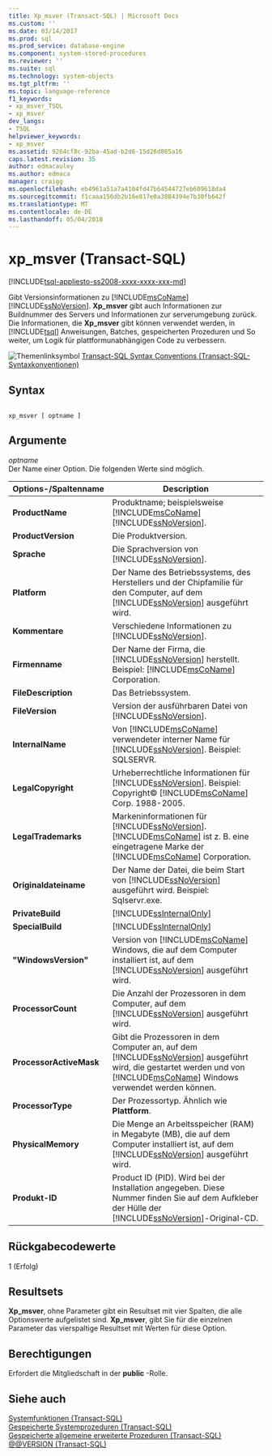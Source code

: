 ```yaml
---
title: Xp_msver (Transact-SQL) | Microsoft Docs
ms.custom: ''
ms.date: 03/14/2017
ms.prod: sql
ms.prod_service: database-engine
ms.component: system-stored-procedures
ms.reviewer: ''
ms.suite: sql
ms.technology: system-objects
ms.tgt_pltfrm: ''
ms.topic: language-reference
f1_keywords:
- xp_msver_TSQL
- xp_msver
dev_langs:
- TSQL
helpviewer_keywords:
- xp_msver
ms.assetid: 9264cf8c-92ba-45ad-b2d6-15d26d805a16
caps.latest.revision: 35
author: edmacauley
ms.author: edmaca
manager: craigg
ms.openlocfilehash: eb4961a51a7a4104fd47b64544727eb609618da4
ms.sourcegitcommit: f1caaa156db2b16e817e0a3884394e7b30fb642f
ms.translationtype: MT
ms.contentlocale: de-DE
ms.lasthandoff: 05/04/2018
---
```

# <a name="xpmsver-transact-sql"></a>xp_msver (Transact-SQL)
[!INCLUDE[tsql-appliesto-ss2008-xxxx-xxxx-xxx-md](../../includes/tsql-appliesto-ss2008-xxxx-xxxx-xxx-md.md)]

  Gibt Versionsinformationen zu [!INCLUDE[msCoName](../../includes/msconame-md.md)] [!INCLUDE[ssNoVersion](../../includes/ssnoversion-md.md)]. **Xp_msver** gibt auch Informationen zur Buildnummer des Servers und Informationen zur serverumgebung zurück. Die Informationen, die **Xp_msver** gibt können verwendet werden, in [!INCLUDE[tsql](../../includes/tsql-md.md)] Anweisungen, Batches, gespeicherten Prozeduren und So weiter, um Logik für plattformunabhängigen Code zu verbessern.  
  
 ![Themenlinksymbol](../../database-engine/configure-windows/media/topic-link.gif "Topic link icon") [Transact-SQL Syntax Conventions (Transact-SQL-Syntaxkonventionen)](../../t-sql/language-elements/transact-sql-syntax-conventions-transact-sql.md)  
  
## <a name="syntax"></a>Syntax  
  
```  
  
xp_msver [ optname ]  
```  
  
## <a name="arguments"></a>Argumente  
 *optname*  
 Der Name einer Option. Die folgenden Werte sind möglich.  
  
|Options-/Spaltenname|Description|  
|-------------------------|-----------------|  
|**ProductName**|Produktname; beispielsweise [!INCLUDE[msCoName](../../includes/msconame-md.md)] [!INCLUDE[ssNoVersion](../../includes/ssnoversion-md.md)].|  
|**ProductVersion**|Die Produktversion.|  
|**Sprache**|Die Sprachversion von [!INCLUDE[ssNoVersion](../../includes/ssnoversion-md.md)].|  
|**Platform**|Der Name des Betriebssystems, des Herstellers und der Chipfamilie für den Computer, auf dem [!INCLUDE[ssNoVersion](../../includes/ssnoversion-md.md)] ausgeführt wird.|  
|**Kommentare**|Verschiedene Informationen zu [!INCLUDE[ssNoVersion](../../includes/ssnoversion-md.md)].|  
|**Firmenname**|Der Name der Firma, die [!INCLUDE[ssNoVersion](../../includes/ssnoversion-md.md)] herstellt. Beispiel: [!INCLUDE[msCoName](../../includes/msconame-md.md)] Corporation.|  
|**FileDescription**|Das Betriebssystem.|  
|**FileVersion**|Version der ausführbaren Datei von [!INCLUDE[ssNoVersion](../../includes/ssnoversion-md.md)].|  
|**InternalName**|Von [!INCLUDE[msCoName](../../includes/msconame-md.md)] verwendeter interner Name für [!INCLUDE[ssNoVersion](../../includes/ssnoversion-md.md)]. Beispiel: SQLSERVR.|  
|**LegalCopyright**|Urheberrechtliche Informationen für [!INCLUDE[ssNoVersion](../../includes/ssnoversion-md.md)]. Beispiel: Copyright© [!INCLUDE[msCoName](../../includes/msconame-md.md)] Corp. 1988-2005.|  
|**LegalTrademarks**|Markeninformationen für [!INCLUDE[ssNoVersion](../../includes/ssnoversion-md.md)]. [!INCLUDE[msCoName](../../includes/msconame-md.md)] ist z. B. eine eingetragene Marke der [!INCLUDE[msCoName](../../includes/msconame-md.md)] Corporation.|  
|**Originaldateiname**|Der Name der Datei, die beim Start von [!INCLUDE[ssNoVersion](../../includes/ssnoversion-md.md)] ausgeführt wird. Beispiel: Sqlservr.exe.|  
|**PrivateBuild**|[!INCLUDE[ssInternalOnly](../../includes/ssinternalonly-md.md)]|  
|**SpecialBuild**|[!INCLUDE[ssInternalOnly](../../includes/ssinternalonly-md.md)]|  
|**"WindowsVersion"**|Version von [!INCLUDE[msCoName](../../includes/msconame-md.md)] Windows, die auf dem Computer installiert ist, auf dem [!INCLUDE[ssNoVersion](../../includes/ssnoversion-md.md)] ausgeführt wird.|  
|**ProcessorCount**|Die Anzahl der Prozessoren in dem Computer, auf dem [!INCLUDE[ssNoVersion](../../includes/ssnoversion-md.md)] ausgeführt wird.|  
|**ProcessorActiveMask**|Gibt die Prozessoren in dem Computer an, auf dem [!INCLUDE[ssNoVersion](../../includes/ssnoversion-md.md)] ausgeführt wird, die gestartet werden und von [!INCLUDE[msCoName](../../includes/msconame-md.md)] Windows verwendet werden können.|  
|**ProcessorType**|Der Prozessortyp. Ähnlich wie **Plattform**.|  
|**PhysicalMemory**|Die Menge an Arbeitsspeicher (RAM) in Megabyte (MB), die auf dem Computer installiert ist, auf dem [!INCLUDE[ssNoVersion](../../includes/ssnoversion-md.md)] ausgeführt wird.|  
|**Produkt-ID**|Product ID (PID). Wird bei der Installation angegeben. Diese Nummer finden Sie auf dem Aufkleber der Hülle der [!INCLUDE[ssNoVersion](../../includes/ssnoversion-md.md)]-Original-CD.|  
  
## <a name="return-code-values"></a>Rückgabecodewerte  
 1 (Erfolg)  
  
## <a name="result-sets"></a>Resultsets  
 **Xp_msver**, ohne Parameter gibt ein Resultset mit vier Spalten, die alle Optionswerte aufgelistet sind. **Xp_msver**, gibt Sie für die einzelnen Parameter das vierspaltige Resultset mit Werten für diese Option.  
  
## <a name="permissions"></a>Berechtigungen  
 Erfordert die Mitgliedschaft in der **public** -Rolle.  
  
## <a name="see-also"></a>Siehe auch  
 [Systemfunktionen &#40;Transact-SQL&#41;](../../relational-databases/system-functions/system-functions-for-transact-sql.md)   
 [Gespeicherte Systemprozeduren &#40;Transact-SQL&#41;](../../relational-databases/system-stored-procedures/system-stored-procedures-transact-sql.md)   
 [Gespeicherte allgemeine erweiterte Prozeduren &#40;Transact-SQL&#41;](../../relational-databases/system-stored-procedures/general-extended-stored-procedures-transact-sql.md)   
 [@@VERSION &#40;Transact-SQL&#41;](../../t-sql/functions/version-transact-sql-configuration-functions.md)  
  
  
